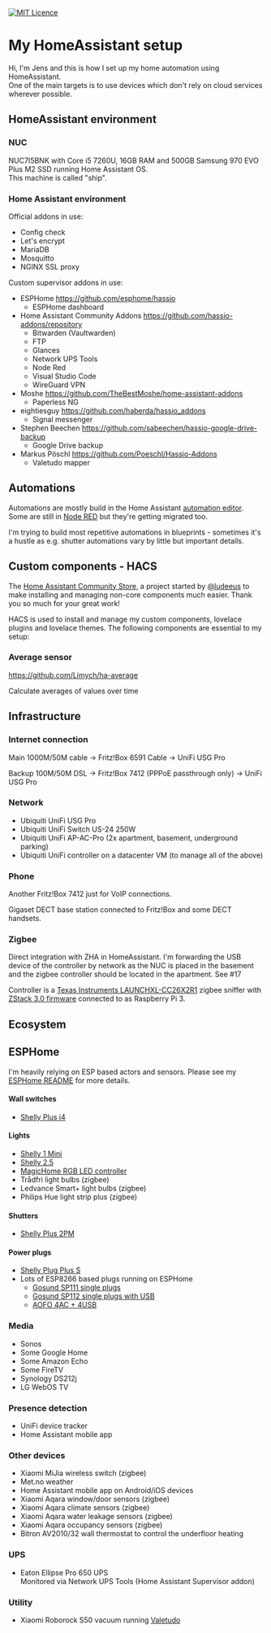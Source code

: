 [![MIT Licence](https://badges.frapsoft.com/os/mit/mit.svg?v=103)](https://opensource.org/licenses/mit-license.php)

# My HomeAssistant setup

Hi, I'm Jens and this is how I set up my home automation using HomeAssistant.  
One of the main targets is to use devices which don't rely on cloud services wherever possible.

## HomeAssistant environment

### NUC

NUC7I5BNK with Core i5 7260U, 16GB RAM and 500GB Samsung 970 EVO Plus M2 SSD running Home Assistant OS.  
This machine is called "ship".

### Home Assistant environment

Official addons in use:
* Config check  
* Let's encrypt  
* MariaDB  
* Mosquitto  
* NGINX SSL proxy

Custom supervisor addons in use:
* ESPHome https://github.com/esphome/hassio
  * ESPHome dashboard
* Home Assistant Community Addons https://github.com/hassio-addons/repository  
  * Bitwarden (Vaultwarden)
  * FTP
  * Glances
  * Network UPS Tools
  * Node Red
  * Visual Studio Code
  * WireGuard VPN
* Moshe https://github.com/TheBestMoshe/home-assistant-addons  
  * Paperless NG
* eightiesguy https://github.com/haberda/hassio_addons  
  * Signal messenger
* Stephen Beechen https://github.com/sabeechen/hassio-google-drive-backup  
  * Google Drive backup
* Markus Pöschl https://github.com/Poeschl/Hassio-Addons  
  * Valetudo mapper

## Automations

Automations are mostly build in the Home Assistant [automation editor](automations.yaml). Some are still in [Node RED](https://nodered.org/) but they're getting migrated too.

I'm trying to build most repetitive automations in blueprints - sometimes it's a hustle as e.g. shutter automations vary by little but important details.

## Custom components - HACS

The [Home Assistant Community Store](https://hacs.xyz/), a project started by [@ludeeus](https://twitter.com/ludeeus) to make installing and managing non-core components much easier. Thank you so much for your great work!

HACS is used to install and manage my custom components, lovelace plugins and lovelace themes.
The following components are essential to my setup:

### Average sensor

https://github.com/Limych/ha-average

Calculate averages of values over time

## Infrastructure

### Internet connection

Main 1000M/50M cable -> Fritz!Box 6591 Cable -> UniFi USG Pro

Backup 100M/50M DSL -> Fritz!Box 7412 (PPPoE passthrough only) -> UniFi USG Pro

### Network

* Ubiquiti UniFi USG Pro
* Ubiquiti UniFi Switch US-24 250W
* Ubiquiti UniFi AP-AC-Pro (2x apartment, basement, underground parking)
* Ubiquiti UniFi controller on a datacenter VM (to manage all of the above)

### Phone

Another Fritz!Box 7412 just for VoIP connections.

Gigaset DECT base station connected to Fritz!Box and some DECT handsets.

### Zigbee

Direct integration with ZHA in HomeAssistant. I'm forwarding the USB device of the controller by network as the NUC is placed in the basement and the zigbee controller should be located in the apartment. See #17

Controller is a [Texas Instruments LAUNCHXL-CC26X2R1](http://www.ti.com/tool/LAUNCHXL-CC26X2R1) zigbee sniffer with [ZStack 3.0 firmware](https://github.com/Koenkk/Z-Stack-firmware/blob/master/coordinator/Z-Stack_3.x.0/bin/CC26X2R1_20200417.zip) connected to as Raspberry Pi 3.

## Ecosystem

## ESPHome

I'm heavily relying on ESP based actors and sensors. Please see my [ESPHome README](esphome/) for more details.

#### Wall switches

* [Shelly Plus i4](https://www.shelly.com/en/products/shop/shelly-plus-i4)

#### Lights

* [Shelly 1 Mini](https://www.shelly.com/en/products/shop/shelly-1-mini-gen-3)
* [Shelly 2.5](https://shelly.cloud/products/shelly-25-smart-home-automation-relay/)
* [MagicHome RGB LED controller](https://tasmota.github.io/docs/devices/MagicHome-LED-strip-controller/)
* Trådfri light bulbs (zigbee)
* Ledvance Smart+ light bulbs (zigbee)
* Philips Hue light strip plus (zigbee)

#### Shutters

* [Shelly Plus 2PM](https://www.shelly.cloud/en/products/shop/shelly-plus-2-pm)

#### Power plugs

* [Shelly Plug Plus S](https://www.shelly.com/en/products/shop/shelly-plus-plug-s)
* Lots of ESP8266 based plugs running on ESPHome
  + [Gosund SP111 single plugs](https://templates.blakadder.com/gosund_SP111.html)
  + [Gosund SP112 single plugs with USB](https://templates.blakadder.com/gosund_SP112.html)
  + [AOFO 4AC + 4USB](https://templates.blakadder.com/aofo_4AC4USB.html)

### Media

* Sonos
* Some Google Home
* Some Amazon Echo
* Some FireTV
* Synology DS212j
* LG WebOS TV

### Presence detection

* UniFi device tracker
* Home Assistant mobile app

### Other devices

* Xiaomi MiJia wireless switch (zigbee)
* Met.no weather
* Home Assistant mobile app on Android/iOS devices
* Xiaomi Aqara window/door sensors (zigbee)
* Xiaomi Aqara climate sensors (zigbee)
* Xiaomi Aqara water leakage sensors (zigbee)
* Xiaomi Aqara occupancy sensors (zigbee)
* Bitron AV2010/32 wall thermostat to control the underfloor heating

### UPS

* Eaton Ellipse Pro 650 UPS  
  Monitored via Network UPS Tools (Home Assistant Supervisor addon)

### Utility

* Xiaomi Roborock S50 vacuum running [Valetudo](https://github.com/Hypfer/Valetudo)
